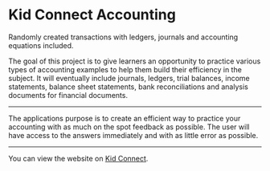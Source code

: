 # Kid Connect Accounting
Randomly created transactions with ledgers, journals and accounting equations included.

The goal of this project is to give learners an opportunity to practice various types of accounting examples 
to help them build their efficiency in the subject. It will eventually include journals, ledgers, trial balances, 
income statements, balance sheet statements, bank reconciliations and analysis documents for financial documents. 
<hr>
The applications purpose is to create an efficient way to practice your accounting 
with as much on the spot feedback as possible. The user will have access to the answers immediately and with as little
error as possible.
<hr>
You can view the website on <a href="www.kidcon.co.za" target="blank">Kid Connect</a>.
